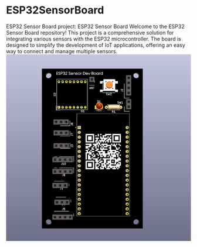# ESP32SensorBoard
ESP32 Sensor Board project: ESP32 Sensor Board  Welcome to the ESP32 Sensor Board repository! This project is a comprehensive solution for integrating various sensors with the ESP32 microcontroller. The board is designed to simplify the development of IoT applications, offering an easy way to connect and manage multiple sensors.
![plot](./Images/image.png)
